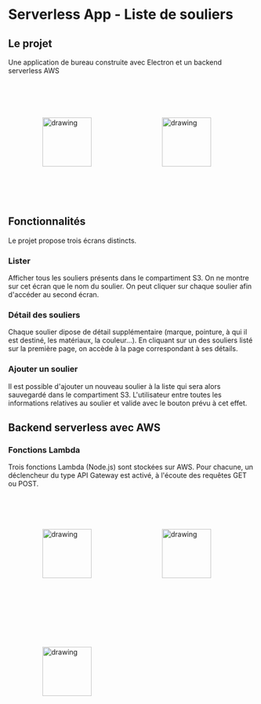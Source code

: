 # Serverless App - Liste de souliers
## Le projet

Une application de bureau construite avec Electron et un backend serverless AWS
<br><br>
<img src="https://upload.wikimedia.org/wikipedia/commons/thumb/9/91/Electron_Software_Framework_Logo.svg/1200px-Electron_Software_Framework_Logo.svg.png" alt="drawing" width="100" style="margin:70px"/>
<img src="https://upload.wikimedia.org/wikipedia/commons/thumb/9/93/Amazon_Web_Services_Logo.svg/1200px-Amazon_Web_Services_Logo.svg.png" alt="drawing" width="100" style="margin:70px"/>

## Fonctionnalités

Le projet propose trois écrans distincts.

### Lister

Afficher tous les souliers présents dans le compartiment S3. On ne montre sur cet écran que le nom du soulier.
On peut cliquer sur chaque soulier afin d'accéder au second écran.

### Détail des souliers

Chaque soulier dipose de détail supplémentaire (marque, pointure, à qui il est destiné, les matériaux, la couleur...).
En cliquant sur un des souliers listé sur la première page, on accède à la page correspondant à ses détails.

### Ajouter un soulier

Il est possible d'ajouter un nouveau soulier à la liste qui sera alors sauvegardé dans le compartiment S3.
L'utilisateur entre toutes les informations relatives au soulier et valide avec le bouton prévu à cet effet.

## Backend serverless avec AWS

### Fonctions Lambda

Trois fonctions Lambda (Node.js) sont stockées sur AWS. Pour chacune, un déclencheur du type API Gateway est activé,
à l'écoute des requêtes GET ou POST.

<img src="https://upload.wikimedia.org/wikipedia/commons/thumb/d/d9/Node.js_logo.svg/1200px-Node.js_logo.svg.png" alt="drawing" width="100" style="margin:70px"/>
<img src="https://images.squarespace-cdn.com/content/v1/51814c87e4b0c1fda9c1fc50/1528473310893-RH0HG7R5C0QURMFQJBSU/600px-AWS_Lambda_logo.svg.png?format=500w" alt="drawing" width="100" style="margin:70px"/>
<img src="https://s3-us-west-2.amazonaws.com/assertible/blog/aws-api-gateway-icon.png" alt="drawing" width="100" style="margin:70px"/>
